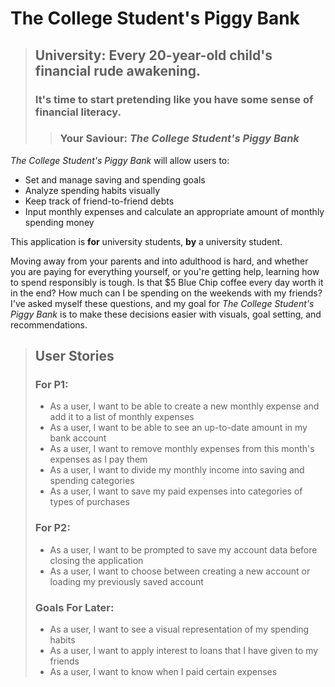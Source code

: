 # The College Student's Piggy Bank

> ## University: Every 20-year-old child's financial rude awakening.
> ### It's time to start pretending like you have some sense of financial literacy.
>> ### Your Saviour: *The College Student's Piggy Bank*

*The College Student's Piggy Bank* will allow users to:
- Set and manage saving and spending goals
- Analyze spending habits visually
- Keep track of friend-to-friend debts
- Input monthly expenses and calculate an appropriate amount of monthly spending money

This application is **for** university students, **by** a university student. 

Moving away from your parents and into adulthood is hard, and whether you are paying for everything yourself, or you're
getting help, learning how to spend responsibly is tough. Is that $5 Blue Chip coffee every day worth it in the end? 
How much can I be spending on the weekends with my friends? I've asked myself these questions, and my goal for
*The College Student's Piggy Bank* is to make these decisions easier with visuals, goal setting, and recommendations.

> ## User Stories
> ### For P1:
> - As a user, I want to be able to create a new monthly expense and add it to a list of monthly expenses
> - As a user, I want to be able to see an up-to-date amount in my bank account
> - As a user, I want to remove monthly expenses from this month's expenses as I pay them
> - As a user, I want to divide my monthly income into saving and spending categories
> - As a user, I want to save my paid expenses into categories of types of purchases
> 
> ### For P2:
> - As a user, I want to be prompted to save my account data before closing the application
> - As a user, I want to choose between creating a new account or loading my previously saved account
>
> ### Goals For Later:
> - As a user, I want to see a visual representation of my spending habits
> - As a user, I want to apply interest to loans that I have given to my friends
> - As a user, I want to know when I paid certain expenses
